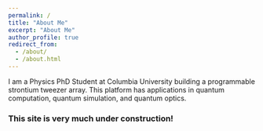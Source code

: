 ```yaml
---
permalink: /
title: "About Me"
excerpt: "About Me"
author_profile: true
redirect_from:
  - /about/
  - /about.html
---
```


I am a Physics PhD Student at Columbia University building a programmable strontium tweezer array. This platform has applications in quantum computation, quantum simulation, and quantum optics.

### This site is very much under construction!
